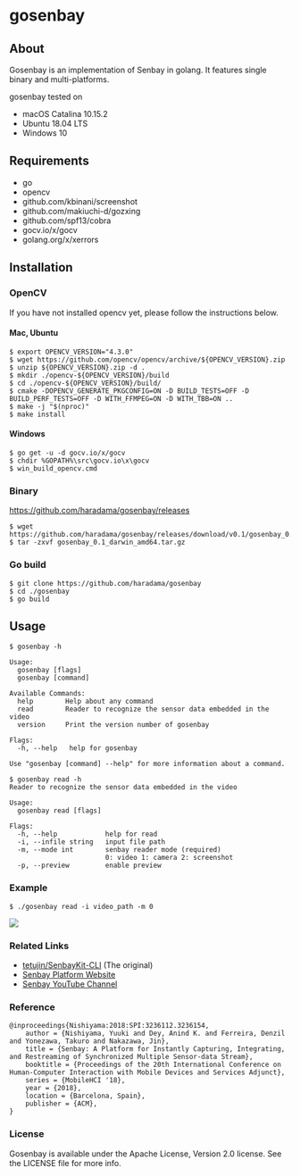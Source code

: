 # gosenbay

## About
Gosenbay is an implementation of Senbay in golang. It features single binary and multi-platforms.

gosenbay tested on
- macOS Catalina 10.15.2
- Ubuntu 18.04 LTS
- Windows 10

## Requirements
- go
- opencv
- github.com/kbinani/screenshot
- github.com/makiuchi-d/gozxing
- github.com/spf13/cobra
- gocv.io/x/gocv
- golang.org/x/xerrors

## Installation

### OpenCV
If you have not installed opencv yet, please follow the instructions below.

#### Mac, Ubuntu
```
$ export OPENCV_VERSION="4.3.0"
$ wget https://github.com/opencv/opencv/archive/${OPENCV_VERSION}.zip
$ unzip ${OPENCV_VERSION}.zip -d .
$ mkdir ./opencv-${OPENCV_VERSION}/build
$ cd ./opencv-${OPENCV_VERSION}/build/
$ cmake -DOPENCV_GENERATE_PKGCONFIG=ON -D BUILD_TESTS=OFF -D BUILD_PERF_TESTS=OFF -D WITH_FFMPEG=ON -D WITH_TBB=ON ..
$ make -j "$(nproc)"
$ make install
```

#### Windows
```
$ go get -u -d gocv.io/x/gocv
$ chdir %GOPATH%\src\gocv.io\x\gocv
$ win_build_opencv.cmd
```

### Binary

https://github.com/haradama/gosenbay/releases

```
$ wget https://github.com/haradama/gosenbay/releases/download/v0.1/gosenbay_0.1_darwin_amd64.tar.gz
$ tar -zxvf gosenbay_0.1_darwin_amd64.tar.gz
```

### Go build
```
$ git clone https://github.com/haradama/gosenbay
$ cd ./gosenbay
$ go build
```

## Usage
```
$ gosenbay -h

Usage:
  gosenbay [flags]
  gosenbay [command]

Available Commands:
  help        Help about any command
  read        Reader to recognize the sensor data embedded in the video
  version     Print the version number of gosenbay

Flags:
  -h, --help   help for gosenbay

Use "gosenbay [command] --help" for more information about a command.
```

```
$ gosenbay read -h
Reader to recognize the sensor data embedded in the video

Usage:
  gosenbay read [flags]

Flags:
  -h, --help            help for read
  -i, --infile string   input file path
  -m, --mode int        senbay reader mode (required)
                        0: video 1: camera 2: screenshot
  -p, --preview         enable preview
```

### Example
```
$ ./gosenbay read -i video_path -m 0
```

![](./assets/demo.gif)

### Related Links
- [tetujin/SenbayKit-CLI](https://github.com/tetujin/SenbayKit-CLI) (The original)
- [Senbay Platform Website](http://www.senbay.info)
- [Senbay YouTube Channel](https://www.youtube.com/channel/UCbnQUEc3KpE1M9auxwMh2dA/videos)

### Reference

```
@inproceedings{Nishiyama:2018:SPI:3236112.3236154,
    author = {Nishiyama, Yuuki and Dey, Anind K. and Ferreira, Denzil and Yonezawa, Takuro and Nakazawa, Jin},
    title = {Senbay: A Platform for Instantly Capturing, Integrating, and Restreaming of Synchronized Multiple Sensor-data Stream},
    booktitle = {Proceedings of the 20th International Conference on Human-Computer Interaction with Mobile Devices and Services Adjunct},
    series = {MobileHCI '18},
    year = {2018},
    location = {Barcelona, Spain},
    publisher = {ACM},
} 
```

### License
Gosenbay is available under the Apache License, Version 2.0 license. See the LICENSE file for more info.